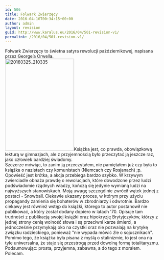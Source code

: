 ```yaml
---
id: 506
title: Folwark Zwierzęcy
date: 2016-04-10T00:34:15+00:00
author: admin
layout: revision
guid: http://www.karalus.eu/2016/04/501-revision-v1/
permalink: /2016/04/501-revision-v1/
---
```

Folwark Zwierzęcy to świetna satyra rewolucji październikowej, napisana przez George’a Orwella.  
<a href="https://i0.wp.com/www.karalus.eu/wp-content/uploads/2016/04/20160325_210335-e1460218685922.jpg" rel="attachment wp-att-502"><img class="alignleft wp-image-502 size-medium" src="https://i2.wp.com/www.karalus.eu/wp-content/uploads/2016/04/20160325_210335-e1460218685922-225x300.jpg?resize=225%2C300" alt="20160325_210335" width="225" height="300" srcset="https://i0.wp.com/www.karalus.eu/wp-content/uploads/2016/04/20160325_210335-e1460218685922.jpg?resize=225%2C300 225w, https://i0.wp.com/www.karalus.eu/wp-content/uploads/2016/04/20160325_210335-e1460218685922.jpg?resize=768%2C1024 768w, https://i0.wp.com/www.karalus.eu/wp-content/uploads/2016/04/20160325_210335-e1460218685922.jpg?w=2000 2000w" sizes="(max-width: 225px) 100vw, 225px" data-recalc-dims="1" /></a>Książka jest, co prawda, obowiązkową lekturą w gimnazjach, ale z przyjemnością było przeczytać ją jeszcze raz, jako człowiek bardziej świadomy.  
Szczerze mówiąc, to zanim ją przeczytałem, nie pamiętałem już czy była to książka o nazistach czy komunistach (Niemcach czy Rosjanach) ;p.  
Opowieść jest krótka, a akcja przebiega bardzo szybko. W krzywym zwierciadle obnaża prawdę o rewolucjach, które dowodzone przez ludzi podświadomie rządnych władzy, kończą się jedynie wymianą ludzi na najwyższych stanowiskach. Moją uwagę szczególnie zwrócił wątek jednej z postaci - Snowball. Ciekawie ukazany proces, w którym przy użyciu propagandy zamienia się bohaterów w zbrodniarzy i odwrotnie. Bardzo ciekawy jest również wstęp do książki, którego to autor postanowił nie publikować, a który został dodany dopiero w latach '70. Opisuje tam trudności z publikacją swojej książki oraz hipokryzję Brytyjczyków, którzy z jednej strony cenią wolność słowa i są przeciwni karze śmierci, a jednocześnie przymykają oko na czystki oraz nie pozwalają na krytykę związku radzieckiego, ponieważ "nie wypada mówić źle o sojusznikach".  
Pomimo tego, że książka była pisana z myślą o stalinizmie, to jest ona na tyle uniwersalna, że staje się przestrogą przed dowolną formą totalitaryzmu.  
Podsumowując: prosta, przyjemna, zabawna, a do tego z morałem. Polecam.